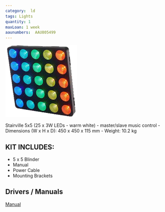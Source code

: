 ```yaml
---
category:  ld
tags: Lights
quantity: 1
maxLoan: 1 week
aaunumbers:  AAU805499
---
```

![5x5 Matrix Blinder](/assets/images/equip/5x5Stairville.png)

Stairville 5x5 (25 x 3W LEDs - warm white) - master/slave music control - Dimensions (W x H x D): 450 x 450 x 115 mm - Weight: 10.2 kg
## KIT INCLUDES:
-  5 x 5 Blinder
- Manual
- Power Cable
- Mounting Brackets

## Drivers / Manuals
[Manual](https://images.thomann.de/pics/atg/atgdata/document/manual/278014_c_278014_v5_en_online.pdf)



